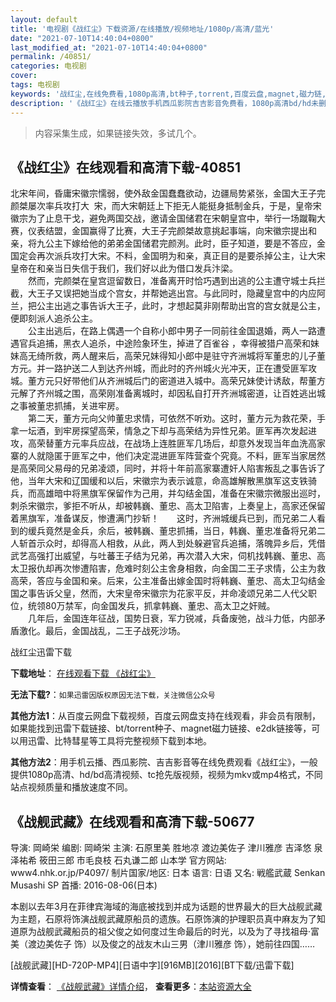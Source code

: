 ```yaml
---
layout: default
title: '电视剧《战红尘》下载资源/在线播放/视频地址/1080p/高清/蓝光'
date: "2021-07-10T14:40:04+0800"
last_modified_at: "2021-07-10T14:40:04+0800"
permalink: /40851/
categories: 电视剧
cover:
tags: 电视剧
keywords: '战红尘,在线免费看,1080p高清,bt种子,torrent,百度云盘,magnet,磁力链,迅雷下载资源'
description: '《战红尘》在线云播放手机西瓜影院吉吉影音免费看，1080p高清bd/hd未删减完整版和tc抢先枪版，mkv/mp4格式，附带bt/torrent种子、magnet/磁力链、百度云盘、网盘资源迅雷下载链接'
---
```


>内容采集生成，如果链接失效，多试几个。


## 《战红尘》在线观看和高清下载-40851

北宋年间，昏庸宋徽宗懦弱，使外敌金国蠢蠢欲动，边疆局势紧张，金国大王子完颜桀屡次率兵攻打大&nbsp; 宋，而大宋朝廷上下拒无人能挺身抵制金兵，于是，皇帝宋徽宗为了止息干戈，避免两国交战，邀请金国储君在宋朝皇宫中，举行一场蹴鞠大赛，仪表结盟，金国赢得了比赛，大王子完颜桀故意挑起事端，向宋徽宗提出和亲，将九公主下嫁给他的弟弟金国储君完颜洌。此时，臣子知道，要是不答应，金国定会再次派兵攻打大宋。不料，金国明为和亲，真正目的是要杀掉公主，让大宋皇帝在和亲当日失信于我们，我们好以此为借口发兵汴梁。<br />　　然而，完颜桀在皇宫逗留数日，准备离开时恰巧遇到出逃的公主遭守城士兵拦截，大王子又误把她当成个宫女，并帮她逃出宫。与此同时，隐藏皇宫中的内应阿兰，把公主出逃之事告诉大王子，此时，才想起莫非刚帮助出宫的宫女就是公主，便即刻派人追杀公主。<br />　　公主出逃后，在路上偶遇一个自称小郎中男子一同前往金国退婚，两人一路遭遇官兵追捕，黑衣人追杀，中途险象环生，掉进了百雀谷 ，幸得被猎户高荣和妹妹高无绮所救，两人醒来后，高荣兄妹得知小郎中是驻守齐洲城将军董忠的儿子董方元。并一路护送二人到达齐州城，而此时的齐州城火光冲天，正在遭受匪军攻城。董方元只好带他们从齐洲城后门的密道进入城中。高荣兄妹使计诱敌，帮董方元解了齐州城之围，高荣刚准备离城时，却因私自打开齐洲城密道，让百姓逃出城之事被董忠抓捕，关进牢房。<br />　　第二天，董方元向父帅董忠求情，可依然不听劝。这时，董方元为救花荣，手拿一坛酒，到牢房探望高荣，情急之下却与高荣结为异性兄弟。匪军再次发起进攻，高荣替董方元率兵应战，在战场上连胜匪军几场后，却意外发现当年血洗高家寨的人就隐匿于匪军之中，他们决定混进匪军阵营查个究竟。不料，匪军当家居然是高荣同父易母的兄弟凌颂，同时，并将十年前高家寨遭奸人陷害叛乱之事告诉了他，当年大宋和辽国缓和以后，宋徽宗为表示诚意，命高雄解散黑旗军这支铁骑兵，而高雄暗中将黑旗军保留作为己用，并勾结金国，准备在宋徽宗微服出巡时，刺杀宋徽宗，爹拒不听从，却被韩巍、董忠、高太卫陷害，上奏皇上，高家还保留着黑旗军，准备谋反，惨遭满门抄斩！　　这时，齐洲城缓兵已到，而兄弟二人看到的缓兵竟然是金兵，余后，被韩巍、董忠抓捕，当日，韩巍、董忠准备将兄弟二人斩首示众时，却得高人相救，从此，两人到处躲避官兵追捕，落魄异乡后，凭借武艺高强打出威望，与吐蕃王子结为兄弟，再次潜入大宋，伺机找韩巍、董忠、高太卫报仇却再次惨遭陷害，危难时刻公主舍身相救，向金国二王子求情，公主为救高荣，答应与金国和亲。后来，公主准备出嫁金国时将韩巍、董忠、高太卫勾结金国之事告诉父皇，然而，大宋皇帝宋徽宗为花家平反，并命凌颂兄弟二人代父职位，统领80万禁军，向金国发兵，抓拿韩巍、董忠、高太卫之奸贼。<br />　　几年后，金国连年征战，国势日衰，军力锐减，兵备废弛，战斗力低，内部矛盾激化。最后，金国战乱，二王子战死沙场。&nbsp;


战红尘迅雷下载

**下载地址**： [在线观看下载 《战红尘》](https://www.993dy.com//vod-detail-id-11481.html) 


**无法下载?**：`如果迅雷因版权原因无法下载，关注微信公众号 `

**其他方法1**：从百度云网盘下载视频，百度云网盘支持在线观看，非会员有限制，如果能找到迅雷下载链接、bt/torrent种子、magnet磁力链接、e2dk链接等，可以用迅雷、比特彗星等工具将完整视频下载到本地。

**其他方法2**：用手机云播、西瓜影院、吉吉影音等在线免费观看《战红尘》，一般提供1080p高清、hd/bd高清视频、tc抢先版视频，视频为mkv或mp4格式，不同站点视频质量和播放速度不同。


## 《战舰武藏》在线观看和高清下载-50677

导演: 岡崎栄 编剧: 岡崎栄 主演: 石原里美 胜地凉 渡边美佐子 津川雅彦 吉泽悠 泉泽祐希 筱田三郎 市毛良枝 石丸谦二郎 山本学 官方网站: www4.nhk.or.jp/P4097/ 制片国家/地区: 日本 语言: 日语 又名: 戦艦武蔵 Senkan Musashi SP 首播: 2016-08-06(日本)

本剧以去年3月在菲律宾海域的海底被找到并成为话题的世界最大的巨大战舰武藏为主题，石原将饰演战舰武藏原船员的遗族。石原饰演的护理职员真中麻友为了知道原为战舰武藏船员的祖父俊之如何度过生命最后的时光，以及为了寻找祖母·富美（渡边美佐子 饰）以及俊之的战友木山三男（津川雅彦 饰），她前往四国……


[战舰武藏][HD-720P-MP4][日语中字][916MB][2016][BT下载/迅雷下载]

**详情查看**： [《战舰武藏》详情介绍](/movie/50677/)， **查看更多**：[本站资源大全](/movie/t/all/)

